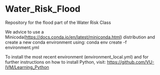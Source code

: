 # Water_Risk_Flood
Repository for the flood part of the Water Risk Class

We advice to use a Minicoda(https://docs.conda.io/en/latest/miniconda.html) distribution and create a new conda environment using: conda env create -f environment.yml

To install the most recent environment (environment_local.yml) and for further instructions on how to install Python, visit: https://github.com/VU-IVM/Learning_Python 
